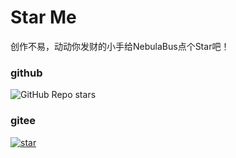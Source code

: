 # Star Me

创作不易，动动你发财的小手给NebulaBus点个Star吧！

### github
![GitHub Repo stars](https://img.shields.io/github/stars/JiewitTech/NebulaBus?style=plastic&link=https%3A%2F%2Fgithub.com%2FJiewitTech%2FNebulaBus)


### gitee

[![star](https://gitee.com/jiewit-tech/NebulaBus/badge/star.svg?theme=dark)](https://gitee.com/jiewit-tech/NebulaBus/stargazers)
